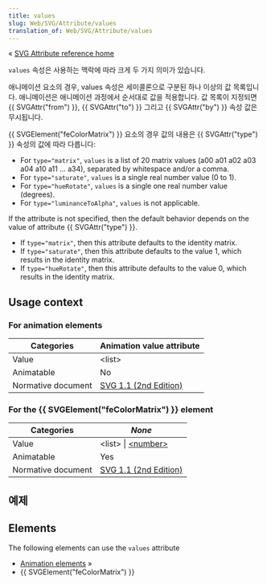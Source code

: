 ```yaml
---
title: values
slug: Web/SVG/Attribute/values
translation_of: Web/SVG/Attribute/values
---
```

« [SVG Attribute reference home](/en/SVG/Attribute)

`values` 속성은 사용하는 맥락에 따라 크게 두 가지 의미가 있습니다.

애니메이션 요소의 경우, values 속성은 세미콜론으로 구분된 하나 이상의 값 목록입니다. 애니메이션은 애니메이션 과정에서 순서대로 값을 적용합니다. 값 목록이 지정되면 {{ SVGAttr("from") }}, {{ SVGAttr("to") }} 그리고 {{ SVGAttr("by") }} 속성 값은 무시됩니다.

{{ SVGElement("feColorMatrix") }} 요소의 경우 값의 내용은 {{ SVGAttr("type") }} 속성의 값에 따라 다릅니다:

- For `type="matrix"`, `values` is a list of 20 matrix values (a00 a01 a02 a03 a04 a10 a11 ... a34), separated by whitespace and/or a comma.
- For `type="saturate"`, `values` is a single real number value (0 to 1).
- For `type="hueRotate"`, `values` is a single one real number value (degrees).
- For `type="luminanceToAlpha"`, `values` is not applicable.

If the attribute is not specified, then the default behavior depends on the value of attribute {{ SVGAttr("type") }}.

- If `type="matrix"`, then this attribute defaults to the identity matrix.
- If `type="saturate"`, then this attribute defaults to the value 1, which results in the identity matrix.
- If `type="hueRotate"`, then this attribute defaults to the value 0, which results in the identity matrix.

## Usage context

### For animation elements

| Categories         | Animation value attribute                                                        |
| ------------------ | -------------------------------------------------------------------------------- |
| Value              | \<list>                                                                           |
| Animatable         | No                                                                               |
| Normative document | [SVG 1.1 (2nd Edition)](http://www.w3.org/TR/SVG11/animate.html#ValuesAttribute) |

### For the {{ SVGElement("feColorMatrix") }} element

| Categories         | _None_                                                                                        |
| ------------------ | --------------------------------------------------------------------------------------------- |
| Value              | \<list> \| [\<number>](/en/SVG/Content_type#Number)                 |
| Animatable         | Yes                                                                                           |
| Normative document | [SVG 1.1 (2nd Edition)](http://www.w3.org/TR/SVG11/filters.html#feColorMatrixValuesAttribute) |

## 예제

## Elements

The following elements can use the `values` attribute

- [Animation elements](/en/SVG/Element#Animation) »
- {{ SVGElement("feColorMatrix") }}
